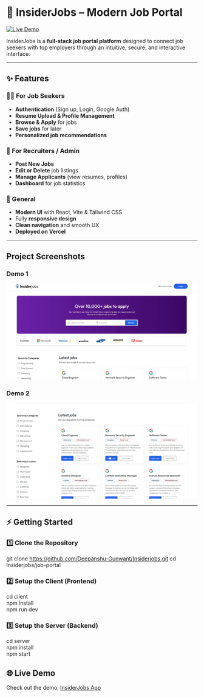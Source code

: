 # 💼 InsiderJobs – Modern Job Portal

[![Live Demo](https://img.shields.io/badge/demo-online-brightgreen)](https://job-portal-client-kohl-theta.vercel.app/)

InsiderJobs is a **full-stack job portal platform** designed to connect job seekers with top employers through an intuitive, secure, and interactive interface.

---

## ✨ Features

### 👩‍💻 For Job Seekers

- **Authentication** (Sign up, Login, Google Auth)
- **Resume Upload & Profile Management**
- **Browse & Apply** for jobs
- **Save jobs** for later
- **Personalized job recommendations**

### 🏢 For Recruiters / Admin

- **Post New Jobs**
- **Edit or Delete** job listings
- **Manage Applicants** (view resumes, profiles)
- **Dashboard** for job statistics

### 🎨 General

- **Modern UI** with React, Vite & Tailwind CSS
- Fully **responsive design**
- **Clean navigation** and smooth UX
- **Deployed on Vercel**

---
## Project Screenshots

### Demo 1
![Demo 1](job-portal/Screenshots/demo1.png)

### Demo 2
![Demo 2](job-portal/Screenshots/demo2.png)

---

## ⚡ Getting Started

### 1️⃣ Clone the Repository

git clone https://github.com/Deepanshu-Gunwant/Insiderjobs.git
cd Insiderjobs/job-portal

### 2️⃣ Setup the Client (Frontend)

cd client  
npm install  
npm run dev  

### 3️⃣ Setup the Server (Backend)

cd server  
npm install  
npm start  
## 🌐 Live Demo

Check out the demo: [InsiderJobs App](https://job-portal-client-kohl-theta.vercel.app/)


